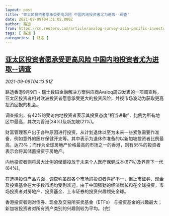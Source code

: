 ```yaml
---
layout: post
title: "亚太区投资者愿承受更高风险 中国内地投资者尤为进取--调查"
date: 2021-09-09T04:31:02.000Z
author: 路透
from: https://cn.reuters.com/article/avalog-survey-asia-pacific-investor-0909-idCNKBS2G509W
tags: [ 路透 ]
categories: [ 路透 ]
---
```

<!--1631161862000-->
[亚太区投资者愿承受更高风险 中国内地投资者尤为进取--调查](https://cn.reuters.com/article/avalog-survey-asia-pacific-investor-0909-idCNKBS2G509W)
------

<div>
<div><i>2021-09-09T04:13:51Z</i></div><p>路透香港9月9日 - 瑞士数码金融解决方案供应商Avaloq周四发表的一项调查称，亚太区投资者相对欧洲投资者愿意承受更大的投资风险，并视市场波动为获取更高投资回报的机会。</p><p>调查指出，有42%的受访内地投资者表示其投资态度“相当进取”，比例为所有地区中最高，其次为香港(34%)及新加坡(21%)。</p><p>财富管理客户出于各种原因进行投资，从计划退休以至为未来一些紧急需要作准备，例如意外的医疗保健开支等。其中表示为退休作准备的以新加坡投资者比例最高，达73%；而作为全球房地产价格最高的市场之一的香港，则有55%的投资者表示会将其储蓄投资于房地产。</p><p>内地投资者则将最大比例的储蓄投放于未来个人医疗保健成本(67%)及养育下一代(64%)。</p><p>在选择投资产品方面，调查称虽然各个市场的投资者喜好不一，但上市证券、现金及投资基金在大多数市场均受到欢迎。由于中国强劲的经济增长和在全球投资，市场投资者对房地产、投资基金、上市证券的投资兴趣领先全球。</p><p>香港投资者则对债券、现金及交易所买卖基金（ETFs） 与投资基金的兴趣最大；新加坡投资者对所有资产类别的兴趣则较为平均。（完）</p>
</div>
